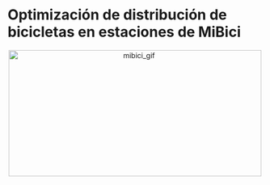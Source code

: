 # Optimización de distribución de bicicletas en estaciones de MiBici

<p align="center">
<img src="images/miBici.gif" alt="mibici_gif" width="500" height="250">
</p>
